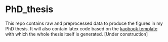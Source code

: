 # PhD_thesis
This repo contains raw and preprocessed data to produce the figures in my PhD thesis. It will also contain latex code based on the [kaobook template](https://github.com/fmarotta/kaobook) with which the whole thesis itself is generated. [Under construction]
